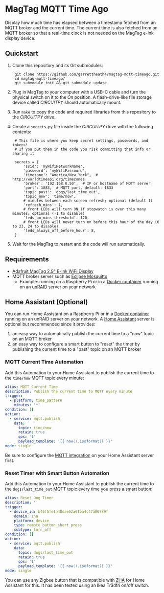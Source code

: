 # MagTag MQTT Time Ago

Display how much time has elapsed between a timestamp fetched from an MQTT broker and the current time. The current time
is also fetched from an MQTT broker so that a real-time clock is not needed on the MagTag e-ink display device.


## Quickstart

1. Clone this repository and its Git submodules:

        git clone https://github.com/garrettheath4/magtag-mqtt-timeago.git
        cd magtag-mqtt-timeago/
        git submodule init && git submodule update

1. Plug in MagTag to your computer with a USB-C cable and turn the physical switch on it to the _On_ position. A
   flash-drive-like file storage device called _CIRCUITPY_ should automatically mount.
1. Run `make` to copy the code and required libraries from this repository to the _CIRCUITPY_ drive.
1. Create a `secrets.py` file inside the _CIRCUITPY_ drive with the following contents:

        # This file is where you keep secret settings, passwords, and tokens!
        # If you put them in the code you risk committing that info or sharing it

        secrets = {
            'ssid': 'myWifiNetworkName',
            'password': 'myWifiPassword',
            'timezone': "America/New_York",  # http://worldtimeapi.org/timezones
            'broker': '192.168.0.50',  # IP or hostname of MQTT server
            'port': 1883,  # MQTT port, default: 1833
            'topic_past': 'dogs/last_time_out',
            'topic_now': 'time/now',
            # minutes between each screen refresh; optional (default 1)
            'refresh_mins': 1,
            # front LEDs will turn ON if stopwatch is over this many minutes; optional (-1 to disable)
            'leds_on_mins_threshold': 120,
            # front LEDs will never turn on before this hour of the day (0 to 23, 24 to disable)
            'leds_always_off_before_hour': 8,
        }

1. Wait for the MagTag to restart and the code will run automatically.


## Requirements

* [Adafruit MagTag 2.9" E-Ink WiFi Display](https://www.adafruit.com/product/4800)
* MQTT broker server such as [Eclipse Mosquitto](https://mosquitto.org/)
  * Example: running on a Raspberry Pi or in a [Docker container](https://github.com/cmccambridge/mosquitto-unraid/)
    running on an [unRAID](https://unraid.net/) server on your network


## Home Assistant (Optional)

You can run Home Assistant on a Raspberry Pi or in a [Docker container](https://github.com/home-assistant/docker)
running on an unRAID server on your network. A [Home Assistant](https://www.home-assistant.io/) server is optional but
recommended since it provides:

1. an easy way to automatically publish the current time to a "now" topic on an MQTT broker
1. an easy way to configure a smart button to "reset" the timer by publishing the current time to a "past" topic on an
   MQTT broker


### MQTT Current Time Automation

Add this Automation to your Home Assistant to publish the current time to the `time/now` MQTT topic every minute:

```yaml
alias: MQTT Current Time
description: Publish the current time to MQTT every minute
trigger:
  - platform: time_pattern
    minutes: '*'
condition: []
action:
  - service: mqtt.publish
    data:
      topic: time/now
      retain: true
      qos: '1'
      payload_template: '{{ now().isoformat() }}'
mode: single
```

Be sure to configure the [MQTT integration](https://www.home-assistant.io/integrations/mqtt) on your Home Assistant
server first.


### Reset Timer with Smart Button Automation

Add this Automation to your Home Assistant to publish the current time to the `dogs/last_time_out` MQTT topic every time
you press a smart button:

```yaml
alias: Reset Dog Timer
description: ''
trigger:
  - device_id: b46f5fe1a48dae52a61ba4c47a06789f
    domain: zha
    platform: device
    type: remote_button_short_press
    subtype: turn_off
condition: []
action:
  - service: mqtt.publish
    data:
      topic: dogs/last_time_out
      retain: true
      qos: '1'
      payload_template: '{{ now().isoformat() }}'
mode: single
```

You can use any Zigbee button that is compatible with [ZHA](https://www.home-assistant.io/integrations/zha/) for Home
Assistant for this. It has been tested using an Ikea Trådfri on/off switch.



<!-- vim: set textwidth=120 columns=125 smarttab shiftround expandtab nosmartindent: -->
